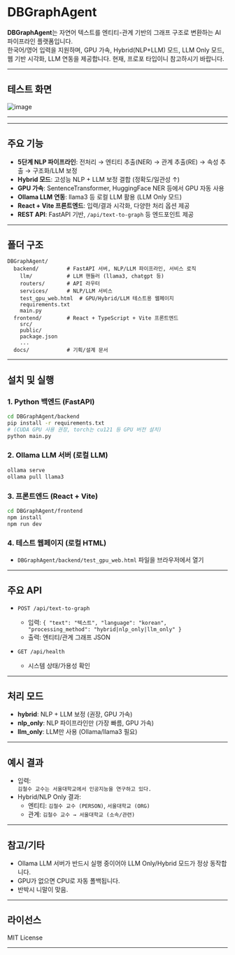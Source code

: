 ﻿# DBGraphAgent

**DBGraphAgent**는 자연어 텍스트를 엔티티-관계 기반의 그래프 구조로 변환하는 AI 파이프라인 플랫폼입니다.  
한국어/영어 입력을 지원하며, GPU 가속, Hybrid(NLP+LLM) 모드, LLM Only 모드, 웹 기반 시각화, LLM 연동을 제공합니다.
현재, 프로포 타입이니 참고하시기 바랍니다.

---
## 테스트 화면

![image](https://github.com/user-attachments/assets/6d23a7e2-66fc-47b1-a5ac-3e4e38acc1e0)

---
---

## 주요 기능

- **5단계 NLP 파이프라인**: 전처리 → 엔티티 추출(NER) → 관계 추출(RE) → 속성 추출 → 구조화/LLM 보정
- **Hybrid 모드**: 고성능 NLP + LLM 보정 결합 (정확도/일관성 ↑)
- **GPU 가속**: SentenceTransformer, HuggingFace NER 등에서 GPU 자동 사용
- **Ollama LLM 연동**: llama3 등 로컬 LLM 활용 (LLM Only 모드)
- **React + Vite 프론트엔드**: 입력/결과 시각화, 다양한 처리 옵션 제공
- **REST API**: FastAPI 기반, `/api/text-to-graph` 등 엔드포인트 제공

---

## 폴더 구조

```
DBGraphAgent/
  backend/         # FastAPI 서버, NLP/LLM 파이프라인, 서비스 로직
    llm/           # LLM 핸들러 (llama3, chatgpt 등)
    routers/       # API 라우터
    services/      # NLP/LLM 서비스
    test_gpu_web.html  # GPU/Hybrid/LLM 테스트용 웹페이지
    requirements.txt
    main.py
  frontend/        # React + TypeScript + Vite 프론트엔드
    src/
    public/
    package.json
    ...
  docs/            # 기획/설계 문서
```

---

## 설치 및 실행

### 1. Python 백엔드 (FastAPI)

```bash
cd DBGraphAgent/backend
pip install -r requirements.txt
# (CUDA GPU 사용 권장, torch는 cu121 등 GPU 버전 설치)
python main.py
```

### 2. Ollama LLM 서버 (로컬 LLM)

```bash
ollama serve
ollama pull llama3
```

### 3. 프론트엔드 (React + Vite)

```bash
cd DBGraphAgent/frontend
npm install
npm run dev
```

### 4. 테스트 웹페이지 (로컬 HTML)

- `DBGraphAgent/backend/test_gpu_web.html` 파일을 브라우저에서 열기

---

## 주요 API

- `POST /api/text-to-graph`
  - 입력: `{ "text": "텍스트", "language": "korean", "processing_method": "hybrid|nlp_only|llm_only" }`
  - 출력: 엔티티/관계 그래프 JSON

- `GET /api/health`  
  - 시스템 상태/가용성 확인

---

## 처리 모드

- **hybrid**: NLP + LLM 보정 (권장, GPU 가속)
- **nlp_only**: NLP 파이프라인만 (가장 빠름, GPU 가속)
- **llm_only**: LLM만 사용 (Ollama/llama3 필요)

---

## 예시 결과

- 입력:  
  `김철수 교수는 서울대학교에서 인공지능을 연구하고 있다.`
- Hybrid/NLP Only 결과:  
  - 엔티티: `김철수 교수 (PERSON)`, `서울대학교 (ORG)`
  - 관계: `김철수 교수 → 서울대학교 (소속/관련)`

---

## 참고/기타

- Ollama LLM 서버가 반드시 실행 중이어야 LLM Only/Hybrid 모드가 정상 동작합니다.
- GPU가 없으면 CPU로 자동 폴백됩니다.
- 반박시 니말이 맞음.

---

## 라이선스

MIT License

---
